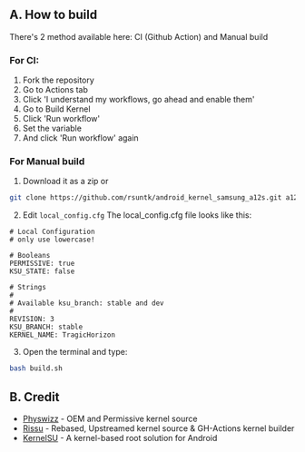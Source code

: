 ## A. How to build
There's 2 method available here: CI (Github Action) and Manual build

### For CI:
1. Fork the repository
2. Go to Actions tab
3. Click 'I understand my workflows, go ahead and enable them'
4. Go to Build Kernel
5. Click 'Run workflow'
6. Set the variable
7. And click 'Run workflow' again

### For Manual build
1. Download it as a zip or 
```sh
git clone https://github.com/rsuntk/android_kernel_samsung_a12s.git a12s_kernel && cd a12s_kernel
```

2. Edit ```local_config.cfg```
The local_config.cfg file looks like this:
```
# Local Configuration
# only use lowercase!

# Booleans
PERMISSIVE: true
KSU_STATE: false

# Strings
#
# Available ksu_branch: stable and dev
#
REVISION: 3
KSU_BRANCH: stable
KERNEL_NAME: TragicHorizon
```

3. Open the terminal and type:
```sh
bash build.sh
```

## B. Credit
- [Physwizz](https://github.com/physwizz) - OEM and Permissive kernel source
- [Rissu](https://github.com/rsuntk) - Rebased, Upstreamed kernel source & GH-Actions kernel builder
- [KernelSU](https://kernelsu.org) - A kernel-based root solution for Android
